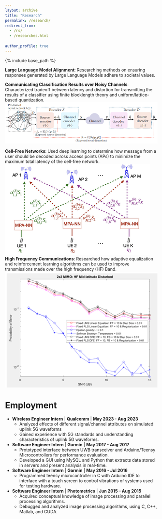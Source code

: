 ```yaml
---
layout: archive
title: "Research"
permalink: /research/
redirect_from: 
  - /rs/
  - /researches.html
  
author_profile: true
---
```


{% include base_path %}



**Large Language Model Alignment**: Researching methods on ensuring responses generated by Large Language Models adhere to societal values.
 
**Communicating Classification Results over Noisy Channels**: Characterized tradeoff between latency and distortion for transmitting the results of a classifier using finite blocklength theory and uniform/lattice-based quantization.
![Alt text](../images/latdist.png)

**Cell-Free Networks**: Used deep learning to determine how message from a user should be decoded across access points (APs) to minimize the maximum total latency of the cell-free network.
 ![Alt text](../images/cellfree.png)
**High Frequency Communications**: Researched how adaptive equalization and reinforcement learning algorithms can be used to improve transmissions made over the high frequency (HF) Band.
 ![Alt text](../images/hf.png)


Employment
===============
* **Wireless Engineer Intern** | **Qualcomm** | **May 2023 - Aug 2023**
  * Analyzed effects of different signal/channel attributes on simulated uplink 5G waveforms
  * Gained experience with 5G standards and understanding characteristics of uplink 5G waveforms.
* **Software Engineer Intern** | **Garmin** | **May 2017 - Aug 2017**
  * Prototyped interface between UWB transceiver and Arduino/Teensy Microcontrollers for performance evaluation.
  * Developed a GUI using MySQL and Python that extracts data stored in servers and present analysis in real-time.
* **Software Engineer Intern** | **Garmin** | **May 2016 - Jul 2016**
  * Programmed teensy microcontroller in C with Arduino IDE to interface with a touch screen to control 
    vibrations of systems used for testing hardware. 
* **Software Engineer Intern** | **Photometrics** | **Jun 2015 – Aug 2015**
   * Acquired conceptual knowledge of image processing and parallel processing algorithms.
   * Debugged and analyzed image processing algorithms, using C, C++, Matlab, and CUDA.





